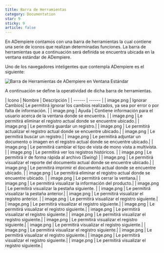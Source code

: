 ```yaml
---
title: Barra de Herramientas
category: Documentation
star: 9
sticky: 9
article: false
---
```


En ADempiere contamos con una barra de herramientas la cual contiene una serie de iconos que realizan determinadas funciones. La barra de herramientas que a continuación será definida se encuentra ubicada en la ventana estándar de ADempiere.

Uno de los navegadores inteligentes que contempla ADempiere es el siguiente:

![Barra de Herramientas de ADempiere en Ventana Estándar](/assets/img/docs/basic-rules/bar.png)

A continuación se define la operatividad de dicha barra de herramientas.

| Icono | Nombre | Descripción |
| ------ | ------ |
| image.png | Ignorar Cambios| Le permitirá ignorar los cambios realizados, ya sea por error o por falta de información. |
| image.png | Ayuda | Contiene información para el usuario acerca de la ventana donde se encuentra. |
| image.png | Le permitirá eliminar el registro actual donde se encuentre ubicado.|
| image.png | Le permitirá guardar un registro.|
| image.png | Le permitirá actualizar el registro actual donde se encuentre ubicado.|
| image.png | Le permitirá buscar un registro.|
| image.png | Le permitirá adjuntar un documento o imagen en el registro actual donde se encuentre ubicado.|
| image.png | Le permitirá cambiar el tipo de vista de mono vista a multivista. |
| image.png | Le permitirá ver los registros históricos. |
| image.png | Le permitirá ir de forma rápida al archivo (Swing) |
| image.png | Le permitirá visualizar el reporte del documento actual donde se encuentre ubicado.|
| image.png | Le permitirá imprimir el documento actual donde se encuentre ubicado. |
| image.png | Le permitirá eliminar el registro actual donde se encuentre ubicado. |
| image.png | Le permitirá cerrar la ventana.|
| image.png | Le permitirá visualizar la información del producto.|
| image.png | Le permitirá visualizar la pestaña siguiente. |
| image.png | Le permitirá visualizar la pestaña anterior.|
| image.png | Le permitirá visualizar el registro anterior. |
| image.png | Le permitirá visualizar el registro siguiente.|
| image.png | Le permitirá visualizar el registro siguiente.|
| image.png | Le permitirá visualizar el registro siguiente.|
| image.png | Le permitirá visualizar el registro siguiente.|
| image.png | Le permitirá visualizar el registro siguiente.|
| image.png | Le permitirá visualizar el registro siguiente.|
| image.png | Le permitirá visualizar el registro siguiente.|
| image.png | Le permitirá visualizar el registro siguiente.|
| image.png | Le permitirá visualizar el registro siguiente.|
| image.png | Le permitirá visualizar el registro siguiente.|
| image.png | Le permitirá visualizar el registro siguiente.|